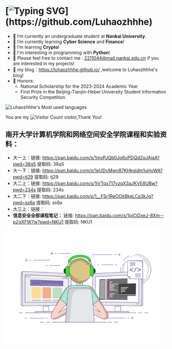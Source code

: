 # [![Typing SVG](https://readme-typing-svg.demolab.com?font=Fira+Code&pause=1000&width=435&lines=Hi%F0%9F%91%8B%2C+I'm+Luhaozhhhe!;Welcome+to+my+homepage!)](https://github.com/Luhaozhhhe)



- 🔭 I’m currently an undergraduate student at **Nankai University**.
- 🌱 I’m currently learning **Cyber Science** and **Finance**!
- 👯 I’m learning **Crypto**!
- 🌱 I'm interesting in programming with **Python**!
- 🤔 Please feel free to contact me : 2211044@mail.nankai.edu.cn if you are interested in my projects!
- 🌱 my blog：https://luhaozhhhe.github.io/ ,welcome to Luhaozhhhe's blog!
- 🔭 Honors:
  -  National Scholarship for the 2023-2024 Academic Year
  -  First Prize in the Beijing-Tianjin-Hebei University Student Information Security Competition



![Luhaozhhhe's Most used languages](https://github-readme-stats.vercel.app/api/top-langs/?username=Luhaozhhhe&layout=compact&hide_border=true&langs_count=10)

You are my ![Visitor Count](https://profile-counter.glitch.me/Luhaozhhhe/count.svg) visitor,Thank You!

## 南开大学计算机学院和网络空间安全学院课程和实验资料：
- 大一上：链接: https://pan.baidu.com/s/1myPJQb0Jp6uPDQd2qJAjaA?pwd=38q5 提取码: 38q5
- 大一下：链接: https://pan.baidu.com/s/1eUDcMwn87KHkgidm1uHvWA?pwd=tj29 提取码: tj29
- 大二上：链接: https://pan.baidu.com/s/1iVTqx717vzqX3aJKVE8UBw?pwd=234s 提取码: 234s
- 大二下：链接: https://pan.baidu.com/s/1__FSr1ReOOjt8keLCa3kJg?pwd=ss6a 提取码: ss6a
- 大三上：链接：
- **信息安全全部课程笔记：** 链接: https://pan.baidu.com/s/1pjCjDxeJ-8Xm--pZgXFW7w?pwd=NKU1 提取码: NKU1

<img  top='60' alt="GIF" src="https://raw.githubusercontent.com/devSouvik/devSouvik/master/gif3.gif" width="480"/>
